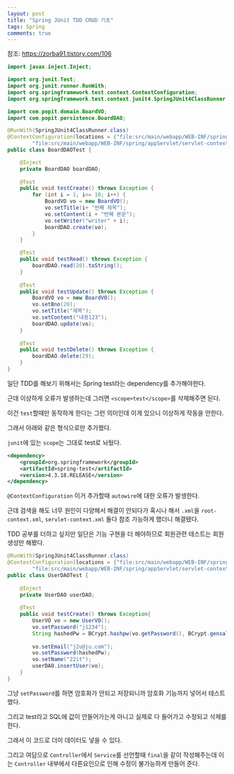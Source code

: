 ```yaml
---
layout: post
title: "Spring JUnit TDD CRUD 기초"
tags: Spring
comments: true
---
```

참조: https://zorba91.tistory.com/106

```java
import javax.inject.Inject;

import org.junit.Test;
import org.junit.runner.RunWith;
import org.springframework.test.context.ContextConfiguration;
import org.springframework.test.context.junit4.SpringJUnit4ClassRunner;

import com.popit.domain.BoardVO;
import com.popit.persistence.BoardDAO;

@RunWith(SpringJUnit4ClassRunner.class)
@ContextConfiguration(locations = {"file:src/main/webapp/WEB-INF/spring/root-context.xml",
		"file:src/main/webapp/WEB-INF/spring/appServlet/servlet-context.xml"})
public class BoardDAOTest {

	@Inject
	private BoardDAO boardDAO;
	
	@Test
	public void testCreate() throws Exception {
		for (int i = 1; i<= 10; i++) {
			BoardVO vo = new BoardVO();
			vo.setTitle(i+ "번째 제목");
			vo.setContent(i + "번째 본문");
			vo.setWriter("writer" + i);
			boardDAO.create(vo);
		}
	}

	@Test
	public void testRead() throws Exception {
		boardDAO.read(20).toString();
	}
	
	@Test
	public void testUpdate() throws Exception {
		BoardVO vo = new BoardVO();
		vo.setBno(20);
		vo.setTitle("제목");
		vo.setContent("내용123");
		boardDAO.update(vo);
	}
	
	@Test
	public void testDelete() throws Exception {
		boardDAO.delete(29);
	}
}
```



일단 TDD를 해보기 위해서는 Spring test라는 dependency를 추가해야한다.

근데 이상하게 오류가 발생하는데 그러면 `<scope>test</scope>`를 삭제해주면 된다.

이건 `test`할때만 동작하게 한다는 그런 의미인데 이게 있으니 이상하게 작동을 안한다.

그래서 아래와 같은 형식으로만 추가했다.

`junit`에 있는 `scope`는 그대로 test로 놔뒀다.

```xml
<dependency>
	<groupId>org.springframework</groupId>
	<artifactId>spring-test</artifactId>
	<version>4.3.18.RELEASE</version>
</dependency>
```

`@ContextConfiguration` 이거 추가할때 `autowire`에 대한 오류가 발생한다.

근데 검색을 해도 너무 원인이 다양해서 해결이 안되다가 혹시나 해서 `.xml`을 `root-context.xml`, `servlet-context.xml` 둘다 참조 가능하게 했더니 해결됐다.



TDD 공부를 더하고 싶지만 일단은 기능 구현을 더 해야하므로 회원관련 테스트는 회원 생성만 해봤다.

```java
@RunWith(SpringJUnit4ClassRunner.class)
@ContextConfiguration(locations = {"file:src/main/webapp/WEB-INF/spring/root-context.xml",
		"file:src/main/webapp/WEB-INF/spring/appServlet/servlet-context.xml"})
public class UserDAOTest {
	
	@Inject
	private UserDAO userDAO;
	
	@Test
	public void testCreate() throws Exception{
		UserVO vo = new UserVO();
		vo.setPassword("j1234");
		String hashedPw = BCrypt.hashpw(vo.getPassword(), BCrypt.gensalt());
		
		vo.setEmail("j2u@ju.com");
		vo.setPassword(hashedPw);
		vo.setName("22it");
		userDAO.insertUser(vo);
	}
}
```

그냥 `setPassword`를 하면 암호화가 안되고 저장되니까 암호화 기능까지 넣어서 테스트 했다.

그리고 test라고 SQL에 값이 안들어가는게 아니고 실제로 다 들어가고 수정되고 삭제를 한다.

그래서 이 코드로 더미 데이터도 넣을 수 있다.



그리고 여담으로 `Controller`에서 `Service`를 선언할때 `final`을 같이 작성해주는데 이는 `Controller` 내부에서 다른요인으로 인해 수정이 불가능하게 만들어 준다.